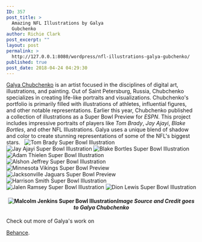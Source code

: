 ```yaml
---
ID: 357
post_title: >
  Amazing NFL Illustrations by Galya
  Gubchenko
author: Richie Clark
post_excerpt: ""
layout: post
permalink: >
  http://127.0.0.1:8080/wordpress/nfl-illustrations-galya-gubchenko/
published: true
post_date: 2018-04-24 04:29:30
---
```

[Galya Chubchenko][1] is an artist focused in the disciplines of digital art, illustrations, and painting. Out of Saint Petersburg, Russia, Chubchenko specializes in creating life-like portraits and visualizations. Chubchenko's portfolio is primarily filled with illustrations of athletes, influential figures, and other notable representations. Earlier this year, Chubchenko published a collection of illustrations as a Super Bowl Preview for *ESPN*. This project includes impressive portraits of players like *Tom Brady*, *Jay Ajayi*, *Blake Bortles*, and other NFL Illustrations. Galya uses a unique blend of shadow and color to create stunning representations of some of the NFL's biggest stars.   ![Tom Brady Super Bowl Illustration][2] <img src="http://127.0.0.1:8080/wordpress/wp-content/uploads/2018/04/Jay-Ajayi-Illustration-Galya-Gubchenko.jpg" alt="Jay Ajayi Super Bowl Illustration" class="" /> <img src="http://127.0.0.1:8080/wordpress/wp-content/uploads/2018/04/Blake-Bortles-Illustration-Galya-Gubchenko.jpg" alt="Blake Bortles Super Bowl Illustration" class="" /> <img src="http://127.0.0.1:8080/wordpress/wp-content/uploads/2018/04/Adam-Thielen-Illustration-Galya-Gubchenko.jpg" alt="Adam Thielen Super Bowl Illustration" class="" /> <img src="http://127.0.0.1:8080/wordpress/wp-content/uploads/2018/04/Alshon-Jeffrey-Illustration-Galya-Gubchenko.jpg" alt="Alshon Jeffrey Super Bowl Illustration" class="" /> <img src="http://127.0.0.1:8080/wordpress/wp-content/uploads/2018/04/Vikings-Lineman-Galya-Gubchenko.jpg" alt="Minnesota Vikings Super Bowl Preview" class="" /> <img src="http://127.0.0.1:8080/wordpress/wp-content/uploads/2018/04/Jaguars-Lineman-Illustration-Galya-Gubchenko.jpg" alt="Jacksonville Jaguars Super Bowl Preview" class="" /> <img src="http://127.0.0.1:8080/wordpress/wp-content/uploads/2018/04/Harrison-Smith-Illustration-Galya-Gubchenko.jpg" alt="Harrison Smith Super Bowl Illustration" class="" /> <img src="http://127.0.0.1:8080/wordpress/wp-content/uploads/2018/04/Jalen-Ramsey-Illustration-Galya-Gubchenko.jpg" alt="Jalen Ramsey Super Bowl Illustration" class="" /> <img src="http://127.0.0.1:8080/wordpress/wp-content/uploads/2018/04/Dion-Lewis-Illustration-Galya-Gubchenko.jpg" alt="Dion Lewis Super Bowl Illustration" class="" /> <h4 style="text-align: center;">
  <img src="http://127.0.0.1:8080/wordpress/wp-content/uploads/2018/04/Malcolm-Jenkins-Illustration-Galya-Gubchenko.jpg" alt="Malcolm Jenkins Super Bowl Illustration" class="" /><em>Image Source and Credit goes to Galya Chubchenko</em>
</h4> Check out more of Galya's work on 

[Behance][1].

 [1]: https://www.behance.net/Gubcha
 [2]: http://127.0.0.1:8080/wordpress/wp-content/uploads/2018/04/Tom-Brady-Illustration-Galya-Gubchnko-.jpg